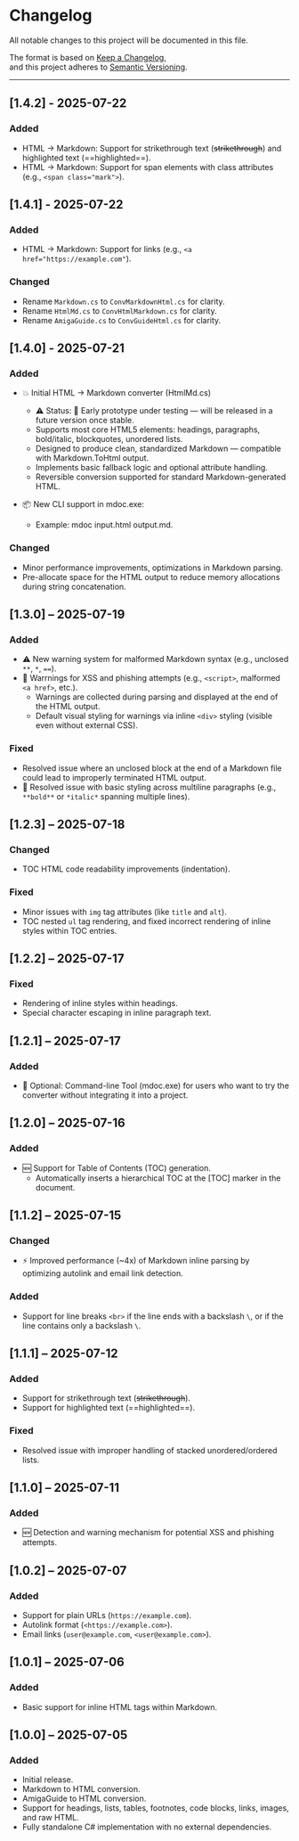 # Changelog

All notable changes to this project will be documented in this file.

The format is based on [Keep a Changelog](https://keepachangelog.com/en/1.0.0/),  
and this project adheres to [Semantic Versioning](https://semver.org/spec/v2.0.0.html).

---

## [1.4.2] - 2025-07-22

### Added
- HTML → Markdown: Support for strikethrough text (~~strikethrough~~) and highlighted text (==highlighted==).
- HTML → Markdown: Support for span elements with class attributes (e.g., `<span class="mark">`).

## [1.4.1] - 2025-07-22

### Added
- HTML → Markdown: Support for links (e.g., `<a href="https://example.com"`).

### Changed
- Rename `Markdown.cs` to `ConvMarkdownHtml.cs` for clarity.
- Rename `HtmlMd.cs` to `ConvHtmlMarkdown.cs` for clarity.
- Rename `AmigaGuide.cs` to `ConvGuideHtml.cs` for clarity.

## [1.4.0] - 2025-07-21

### Added
- 💥 Initial HTML → Markdown converter (HtmlMd.cs)
  - ⚠️ Status: 🧪 Early prototype under testing — will be released in a future version once stable.
  - Supports most core HTML5 elements: headings, paragraphs, bold/italic, blockquotes, unordered lists.
  - Designed to produce clean, standardized Markdown — compatible with Markdown.ToHtml output.
  - Implements basic fallback logic and optional attribute handling.
  - Reversible conversion supported for standard Markdown-generated HTML.

- 📦 New CLI support in mdoc.exe:
  - Example: mdoc input.html output.md.

### Changed
- Minor performance improvements, optimizations in Markdown parsing.
- Pre-allocate space for the HTML output to reduce memory allocations during string concatenation.

## [1.3.0] – 2025-07-19

### Added
- ⚠️ New warning system for malformed Markdown syntax (e.g., unclosed `**`, `*`, `==`).
- 🚨 Warrnings for XSS and phishing attempts (e.g., `<script>`, malformed `<a href>`, etc.).
  - Warnings are collected during parsing and displayed at the end of the HTML output.
  - Default visual styling for warnings via inline `<div>` styling (visible even without external CSS).

### Fixed
- Resolved issue where an unclosed block at the end of a Markdown file could lead to improperly terminated HTML output.
- 🐛 Resolved issue with basic styling across multiline paragraphs (e.g., `**bold**` or `*italic*` spanning multiple lines).

## [1.2.3] – 2025-07-18

### Changed
- TOC HTML code readability improvements (indentation).

### Fixed
- Minor issues with `img` tag attributes (like `title` and `alt`).
- TOC nested `ul` tag rendering, and fixed incorrect rendering of inline styles within TOC entries.

## [1.2.2] – 2025-07-17

### Fixed
- Rendering of inline styles within headings.
- Special character escaping in inline paragraph text.

## [1.2.1] – 2025-07-17

### Added
- 🧪 Optional: Command-line Tool (mdoc.exe) for users who want to try the converter without integrating it into a project.

## [1.2.0] – 2025-07-16

### Added
- 🆕 Support for Table of Contents (TOC) generation.
  - Automatically inserts a hierarchical TOC at the [TOC] marker in the document.

## [1.1.2] – 2025-07-15

### Changed
- ⚡ Improved performance (~4x) of Markdown inline parsing by optimizing autolink and email link detection.

### Added
- Support for line breaks `<br>` if the line ends with a backslash `\`, or if the line contains only a backslash `\`.

## [1.1.1] – 2025-07-12

### Added
- Support for strikethrough text (~~strikethrough~~).
- Support for highlighted text (==highlighted==).

### Fixed
- Resolved issue with improper handling of stacked unordered/ordered lists.

## [1.1.0] – 2025-07-11

### Added
- 🆕 Detection and warning mechanism for potential XSS and phishing attempts.

## [1.0.2] – 2025-07-07

### Added
- Support for plain URLs (`https://example.com`).
- Autolink format (`<https://example.com>`).
- Email links (`user@example.com`, `<user@example.com>`).

## [1.0.1] – 2025-07-06

### Added
- Basic support for inline HTML tags within Markdown.

## [1.0.0] – 2025-07-05

### Added
- Initial release.
- Markdown to HTML conversion.
- AmigaGuide to HTML conversion.
- Support for headings, lists, tables, footnotes, code blocks, links, images, and raw HTML.
- Fully standalone C# implementation with no external dependencies.
